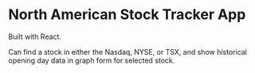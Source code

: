 # North American Stock Tracker App

Built with React.

Can find a stock in either the Nasdaq, NYSE, or TSX, and show historical opening day data in graph form for selected stock.